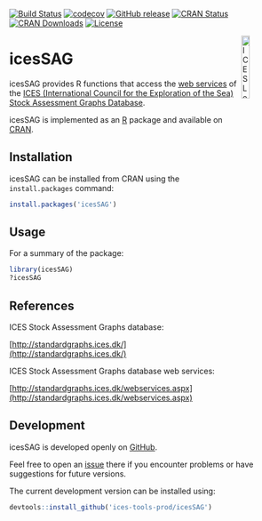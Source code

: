 [![Build Status](https://travis-ci.org/ices-tools-prod/icesSAG.svg?branch=development)](https://travis-ci.org/ices-tools-prod/icesSAG)
[![codecov](https://codecov.io/gh/ices-tools-prod/icesSAG/branch/master/graph/badge.svg)](https://codecov.io/gh/ices-tools-prod/icesSAG)
[![GitHub release](https://img.shields.io/github/release/ices-tools-prod/icesSAG.svg?maxAge=2592000)]()
[![CRAN Status](http://www.r-pkg.org/badges/version/icesSAG)](https://cran.r-project.org/package=icesSAG)
[![CRAN Downloads](http://cranlogs.r-pkg.org/badges/grand-total/icesSAG)](https://cran.r-project.org/package=icesSAG)
[![License](https://img.shields.io/badge/license-GPL%20(%3E%3D%202)-blue.svg)](https://www.gnu.org/licenses/gpl-3.0.en.html)

[<img align="right" alt="ICES Logo" width="17%" height="17%" src="http://www.ices.dk/_layouts/15/1033/images/icesimg/iceslogo.png">](http://www.ices.dk/Pages/default.aspx)

icesSAG
======

icesSAG provides R functions that access the
[web services](https://datras.ices.dk/WebServices/Webservices.aspx) of the
[ICES (International Council for the Exploration of the Sea)](http://www.ices.dk/Pages/default.aspx)
[Stock Assessment Graphs Database](http://ices.dk/marine-data/tools/Pages/stock-assessment-graphs.aspx).

icesSAG is implemented as an [R](https://www.r-project.org) package and
available on [CRAN](https://cran.r-project.org/package=icesSAG).

Installation
------------

icesSAG can be installed from CRAN using the `install.packages` command:

```R
install.packages('icesSAG')
```

Usage
-----

For a summary of the package:

```R
library(icesSAG)
?icesSAG
```

References
----------

ICES Stock Assessment Graphs database:

[http://standardgraphs.ices.dk/](http://standardgraphs.ices.dk/)

ICES Stock Assessment Graphs database web services:

[http://standardgraphs.ices.dk/webservices.aspx](http://standardgraphs.ices.dk/webservices.aspx)

Development
-----------

icesSAG is developed openly on
[GitHub](https://github.com/ices-tools-prod/icesSAG).

Feel free to open an [issue](https://github.com/ices-tools-prod/icesSAG/issues)
there if you encounter problems or have suggestions for future versions.

The current development version can be installed using:

```R
devtools::install_github('ices-tools-prod/icesSAG')
```
